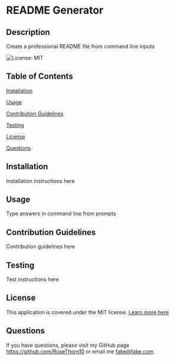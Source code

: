 # README Generator


  ## Description

  Create a professional README file from command line inputs
   
  ![License: MIT](https://img.shields.io/badge/License-MIT-yellow.svg)


  ## Table of Contents

  [Installation](#installation)

  [Usage](#usage)

  [Contribution Guidelines](#contribution-guidelines)

  [Testing](#testing)

  [License](#license)

  [Questions](#questions)


  ## Installation

  Installation instructions here


  ## Usage

  Type answers in command line from prompts


  ## Contribution Guidelines

  Contribution guidelines here


  ## Testing

  Test instructions here


  ## License

  This application is covered under the MIT license. [Learn more here](https://opensource.org/licenses/MIT)

  ## Questions

  If you have questions, please visit my GitHub page https://github.com/RoseThorn10 or email me fake@fake.com.

